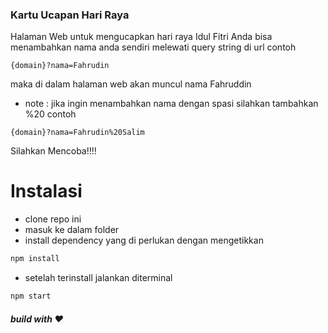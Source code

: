 ### Kartu Ucapan Hari Raya

Halaman Web untuk mengucapkan hari raya Idul Fitri
Anda bisa menambahkan nama anda sendiri melewati query string di url
contoh
```
{domain}?nama=Fahrudin
```
maka di dalam halaman web akan muncul nama Fahruddin
- note : jika ingin menambahkan nama dengan spasi silahkan tambahkan %20 contoh
```
{domain}?nama=Fahrudin%20Salim
```
Silahkan Mencoba!!!!

# Instalasi
- clone repo ini
- masuk ke dalam folder
- install dependency yang di perlukan dengan mengetikkan
```sh
npm install
```
- setelah terinstall jalankan diterminal
```sh 
npm start
```

##### build with ❤️